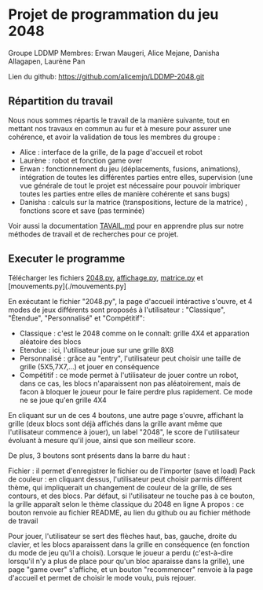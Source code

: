 # Projet de programmation du jeu 2048

Groupe LDDMP
Membres: Erwan Maugeri, Alice Mejane, Danisha Allagapen, Laurène Pan

Lien du github: https://github.com/alicemjn/LDDMP-2048.git <br/>

## Répartition du travail

Nous nous sommes répartis le travail de la manière suivante, tout en mettant nos travaux en commun au fur et à mesure pour assurer une cohérence, et avoir la validation de tous les membres du groupe :
* Alice : interface de la grille, de la page d'accueil et robot
* Laurène : robot et fonction game over
* Erwan : fonctionnement du jeu (déplacements, fusions, animations), intégration de toutes les différentes parties entre elles, supervision (une vue générale de tout le projet est nécessaire pour pouvoir imbriquer toutes les parties entre elles de manière cohérente et sans bugs)
* Danisha : calculs sur la matrice (transpositions, lecture de la matrice) , fonctions score et save (pas terminée)

Voir aussi la documentation [TAVAIL.md](./TRAVAIL.md) pour en apprendre plus sur notre méthodes de travail et de recherches pour ce projet.

## Executer le programme

Télécharger les fichiers [2048.py](./2048.py), [affichage.py](./affichage.py), [matrice.py](./matrice.py) et [mouvements.py](./mouvements.py]

En exécutant le fichier "2048.py", la page d'accueil intéractive s'ouvre, et 4 modes de jeux différents sont proposés à l'utilisateur : "Classique", "Étendue", "Personnalisé" et "Compétitif":
* Classique : c'est le 2048 comme on le connaît: grille 4X4 et apparation aléatoire des blocs
* Etendue : ici, l'utilisateur joue sur une grille 8X8
* Personnalisé : grâce au "entry", l'utilisateur peut choisir une taille de grille (5X5,7X7,...) et jouer en conséquence
* Compétitif : ce mode permet à l'utilisateur de jouer contre un robot, dans ce cas, les blocs n'aparaissent non pas aléatoirement, mais de facon à bloquer le joueur pour le faire perdre plus rapidement. Ce mode ne se joue qu'en grille 4X4

En cliquant sur un de ces 4 boutons, une autre page s'ouvre, affichant la grille (deux blocs sont déjà affichés dans la grille avant même que l'utilisateur commence à jouer), un label "2048", le score de l'utilisateur évoluant à mesure qu'il joue, ainsi que son meilleur score. 

De plus, 3 boutons sont présents dans la barre du haut :

  Fichier : il permet d'enregistrer le fichier ou de l'importer (save et load)
  Pack de couleur : en cliquant dessus, l'utilisateur peut choisir parmis différent thème, qui impliquerait un changement de couleur de la grille, de ses contours, et des blocs. Par défaut, si l'utilisateur ne touche pas à ce bouton, la grille apparaît selon le thème classique du 2048 en ligne
  A propos : ce bouton renvoie au fichier README, au lien du github ou au fichier méthode de travail

Pour jouer, l'utilisateur se sert des flèches haut, bas, gauche, droite du clavier, et les blocs aparaissent dans la grille en conséquence (en fonction du mode de jeu qu'il a choisi).
Lorsque le joueur a perdu (c'est-à-dire lorsqu'il n'y a plus de place pour qu'un bloc aparaisse dans la grille), une page "game over" s'affiche, et un bouton "recommencer" renvoie à la page d'accueil et permet de choisir le mode voulu, puis rejouer.
